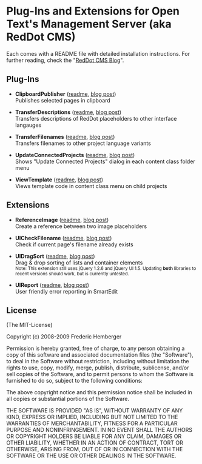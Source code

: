 # Plug-Ins and Extensions for Open Text's Management Server (aka RedDot CMS)
Each comes with a README file with detailed installation instructions. For further reading, check the "[RedDot CMS Blog](http://www.reddotcmsblog.com)".

## Plug-Ins 
* **ClipboardPublisher** ([readme](https://github.com/fhemberger/otms-plugins/blob/master/ClipboardPublisher/README.txt), [blog post](http://www.reddotcmsblog.com/clipboard-publisher))  
  Publishes selected pages in clipboard

* **TransferDescriptions** ([readme](https://github.com/fhemberger/otms-plugins/blob/master/TransferDescriptions/README.txt), [blog post](http://www.reddotcmsblog.com/plugin-transfer-reddot-descriptions))  
  Transfers descriptions of RedDot placeholders to other interface langauges

* **TransferFilenames** ([readme](https://github.com/fhemberger/otms-plugins/blob/master/TransferFilenames/README.txt), [blog post](http://www.reddotcmsblog.com/plugin-transfer-filenames))  
  Transfers filenames to other project language variants

* **UpdateConnectedProjects** ([readme](https://github.com/fhemberger/otms-plugins/blob/master/UpdateConnectedProjects/README.txt), [blog post](http://www.reddotcmsblog.com/plugin-update-connected-projects-from-content-class-menu))  
  Shows "Update Connected Projects" dialog in each content class folder menu

* **ViewTemplate** ([readme](https://github.com/fhemberger/otms-plugins/blob/master/ViewTemplate/README.txt), [blog post](http://www.reddotcmsblog.com/plugin-view-template-for-shared-content-classes))  
  Views template code in content class menu on child projects


## Extensions
* **ReferenceImage** ([readme](https://github.com/fhemberger/otms-plugins/blob/master/ReferenceImage/README.txt), [blog post](http://www.reddotcmsblog.com/plugin-reference-image))  
  Create a reference between two image placeholders

* **UICheckFilename** ([readme](https://github.com/fhemberger/otms-plugins/blob/master/UICheckFilename/README.txt), [blog post](http://www.reddotcmsblog.com/reddot-ui-check-filename))  
  Check if current page's filename already exists

* **UIDragSort** ([readme](https://github.com/fhemberger/otms-plugins/blob/master/UIDragSort/README.txt), [blog post](http://www.reddotcmsblog.com/reddot-ui-dragsort))  
  Drag & drop sorting of lists and container elements  
  <small>Note: This extension still uses jQuery 1.2.6 and jQuery UI 1.5. Updating **both** libraries to recent versions should work, but is currently untested.</small>

* **UIReport** ([readme](https://github.com/fhemberger/otms-plugins/blob/master/UIReport/README.txt), [blog post](http://www.reddotcmsblog.com/reddot-ui-report))  
  User friendly error reporting in SmartEdit


## License

(The MIT-License)

Copyright (c) 2008-2009 Frederic Hemberger

Permission is hereby granted, free of charge, to any person obtaining a copy
of this software and associated documentation files (the "Software"), to deal
in the Software without restriction, including without limitation the rights
to use, copy, modify, merge, publish, distribute, sublicense, and/or sell
copies of the Software, and to permit persons to whom the Software is
furnished to do so, subject to the following conditions:

The above copyright notice and this permission notice shall be included in
all copies or substantial portions of the Software.

THE SOFTWARE IS PROVIDED "AS IS", WITHOUT WARRANTY OF ANY KIND, EXPRESS OR
IMPLIED, INCLUDING BUT NOT LIMITED TO THE WARRANTIES OF MERCHANTABILITY,
FITNESS FOR A PARTICULAR PURPOSE AND NONINFRINGEMENT. IN NO EVENT SHALL THE
AUTHORS OR COPYRIGHT HOLDERS BE LIABLE FOR ANY CLAIM, DAMAGES OR OTHER
LIABILITY, WHETHER IN AN ACTION OF CONTRACT, TORT OR OTHERWISE, ARISING FROM,
OUT OF OR IN CONNECTION WITH THE SOFTWARE OR THE USE OR OTHER DEALINGS IN
THE SOFTWARE.
